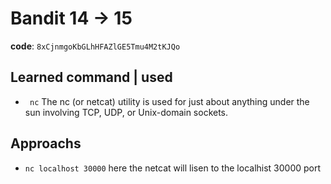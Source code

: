 # Bandit 14 -> 15

**code**: `8xCjnmgoKbGLhHFAZlGE5Tmu4M2tKJQo`

## Learned command | used

- ` nc` The nc (or netcat) utility is used for just about anything under
  the sun involving TCP, UDP, or Unix-domain sockets.

## Approachs

- `nc localhost 30000` here the netcat will lisen to the localhist 30000 port
